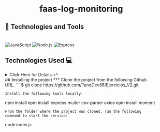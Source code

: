 <h1 align="center">
  <p align="center">faas-log-monitoring</p>
</h1>


## 🚀 Technologies and Tools

<h1></h1>

![JavaScript](https://img.shields.io/badge/JavaScript-F7DF1E?style=for-the-badge&logo=javascript&logoColor=black)
![Node.js](https://img.shields.io/badge/Node.js-43853D?style=for-the-badge&logo=node-dot-js&logoColor=white)
![Express](https://img.shields.io/badge/Express-000000?style=for-the-badge&logo=express&logoColor=white)

<a name="technologies"></a>
## Technologies Used 💻

<details>
<summary>Click Here for Details ↩️</summary>
<br>
<p>Technologies Used:</p>
<ul>
<li>JS: <a href="https://www.javascript.com/">Link to official documentation</a></li>
<li>Node.js: <a href="https://nodejs.org/en">Link to official documentation</a> </li>
<li>Express Framework: <a href="https://expressjs.com/es/">Link to official documentation</a></li>
</ul>

   </details>
<a name="installation"></a>
## Installing the project
***
Clone the project from the following Github URL.
```
$ git clone https://github.com/TanqDev88/Ejercicios_V2.git

```
Install the following tools locally:
```
npm install
npm install express multer csv-parser axios
npm install moment

```
From the folder where the project was cloned, run the following command to start the service:
```
node index.js

```
